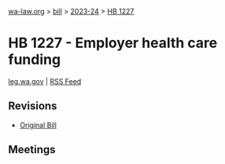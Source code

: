 [wa-law.org](/) > [bill](/bill/) > [2023-24](/bill/2023-24/) > [HB 1227](/bill/2023-24/hb/1227/)

# HB 1227 - Employer health care funding
[leg.wa.gov](https://app.leg.wa.gov/billsummary?BillNumber=1227&Year=2023&Initiative=false) | [RSS Feed](./rss.xml)

## Revisions
* [Original Bill](1/)

## Meetings